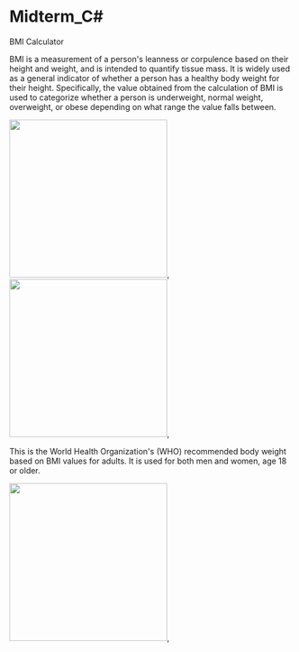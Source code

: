 # Midterm_C#
BMI Calculator

BMI is a measurement of a person's leanness or corpulence based on their height and weight, and is intended to quantify tissue mass. It is widely used as a general indicator of whether a person has a healthy body weight for their height. Specifically, the value obtained from the calculation of BMI is used to categorize whether a person is underweight, normal weight, overweight, or obese depending on what range the value falls between.

<img src="https://user-images.githubusercontent.com/81027613/161533294-ca949155-69ba-436a-bb08-d4ae056dc2be.JPG" width="280">,
<img src="https://user-images.githubusercontent.com/81027613/161534489-383c3d24-ebed-4454-bb3c-e7aa4da383c7.JPG" width="280">,

This is the World Health Organization's (WHO) recommended body weight based on BMI values for adults. It is used for both men and women, age 18 or older.

<img src="https://user-images.githubusercontent.com/81027613/161534312-55f62b42-b9db-4cdc-b3d8-cb2ad09cd197.png" width="280">,

